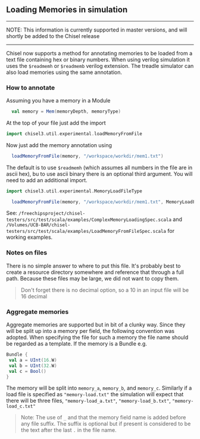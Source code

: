 ## Loading Memories in simulation

***
NOTE: This information is currently supported in master versions, and will shortly be added to the Chisel release
***
Chisel now supports a method for annotating memories to be loaded from a text file containing
hex or binary numbers. When using verilog simulation it uses the `$readmemh` or `$readmemb`
verilog extension. The treadle simulator can also load memories using the same annotation.

### How to annotate
Assuming you have a memory in a Module
```scala
  val memory = Mem(memoryDepth, memoryType)
```
At the top of your file just add the import 
```scala
import chisel3.util.experimental.loadMemoryFromFile
```
Now just add the memory annotation using
```scala
  loadMemoryFromFile(memory, "/workspace/workdir/mem1.txt")
```
The default is to use `$readmemh` (which assumes all numbers in the file are in ascii hex),
bu to use ascii binary there is an optional third argument. You will need to add an additional import.
```scala
import chisel3.util.experimental.MemoryLoadFileType
```
```scala
  loadMemoryFromFile(memory, "/workspace/workdir/mem1.txt", MemoryLoadFileType.Binary)
```
See: `/freechipsproject/chisel-testers/src/test/scala/examples/ComplexMemoryLoadingSpec.scala` and
`/Volumes/UCB-BAR/chisel-testers/src/test/scala/examples/LoadMemoryFromFileSpec.scala`
for working examples.

### Notes on files
There is no simple answer to where to put this file. It's probably best to create a resource directory somewhere and reference that through a full path. Because these files may be large, we did not want to copy them.
> Don't forget there is no decimal option, so a 10 in an input file will be 16 decimal

### Aggregate memories
Aggregate memories are supported but in bit of a clunky way. Since they will be split up into a memory per field, the following convention was adopted.  When specifying the file for such a memory the file name should be regarded as a template. If the memory is a Bundle e.g.
```scala
Bundle {
 val a = UInt(16.W)
 val b = UInt(32.W)
 val c = Bool()
}
```
The memory will be split into `memory_a`, `memory_b`, and `memory_c`. Similarly if a load file is specified as `"memory-load.txt"` the simulation will expect that there will be three files, `"memory-load_a.txt"`, `"memory-load_b.txt"`, `"memory-load_c.txt"`
> Note: The use of `_` and that the memory field name is added before any file suffix. The suffix is optional but if present is considered to be the text after the last `.` in the file name.



